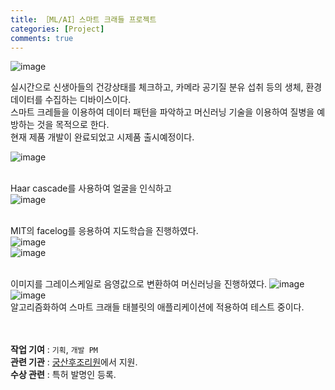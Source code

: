 ```yaml
---
title: ［ML/AI］스마트 크래들 프로젝트
categories: [Project]
comments: true
---
```


![image](https://user-images.githubusercontent.com/55519519/126907955-722ae5c8-5338-455b-8e63-9ee459242e1f.png)

실시간으로 신생아들의 건강상태를 체크하고, 카메라 공기질 분유 섭취 등의 생체, 환경 데이터를 수집하는 디바이스이다.<br>
스마트 크레들을 이용하여 데이터 패턴을 파악하고 머신러닝 기술을 이용하여 질병을 예방하는 것을 목적으로 한다.<br>
현재 제품 개발이 완료되었고 시제품 출시예정이다.<br>

![image](https://user-images.githubusercontent.com/55519519/126907961-50df0bd7-28ab-45f8-8b8d-0b62a2f155a0.png)<br><br>

Haar cascade를 사용하여 얼굴을 인식하고<br>
![image](https://user-images.githubusercontent.com/55519519/126908255-f982269a-4858-40d5-b61d-73c04e0fe8f1.png)<br><br>

MIT의 facelog를 응용하여 지도학습을 진행하였다.<br>
![image](https://user-images.githubusercontent.com/55519519/126908285-e2dac825-5905-4d61-a53c-1fd9373426ff.png)<br>
![image](https://user-images.githubusercontent.com/55519519/126908264-3ee976f7-4e0d-4730-9f3e-269a14744418.png)<br><br>

이미지를 그레이스케일로 음영값으로 변환하여 머신러닝을 진행하였다.
![image](https://user-images.githubusercontent.com/55519519/126908171-f93e4471-e274-4900-b177-d983ad0d6fa3.png)<br>
![image](https://user-images.githubusercontent.com/55519519/126908243-13cbeb3e-059d-4120-875c-8f49cfe09427.png)<br>
알고리즘화하여 스마트 크래들 태블릿의 애플리케이션에 적용하여 테스트 중이다.<br><br><br>



<b>작업 기여</b> : `기획`, `개발 PM`  <br>
<b>관련 기관</b> : [궁산후조리원]에서 지원.<br>
<b>수상 관련</b> : 특허 발명인 등록.<br>

[궁산후조리원]:        http://gangnam.goongs.com/


